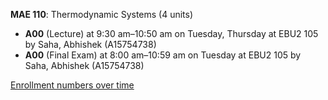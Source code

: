 **MAE 110**: Thermodynamic Systems (4 units)

- **A00** (Lecture) at 9:30 am–10:50 am on Tuesday, Thursday at EBU2 105 by Saha, Abhishek (A15754738)
- **A00** (Final Exam) at 8:00 am–10:59 am on Tuesday at EBU2 105 by Saha, Abhishek (A15754738)

[Enrollment numbers over time](./MAE110.tsv)
